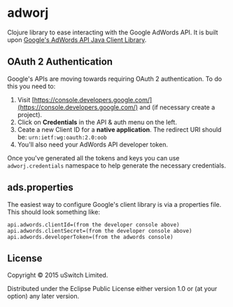 # adworj

Clojure library to ease interacting with the Google AdWords API. It is built upon [Google's AdWords API Java Client Library](https://github.com/googleads/googleads-java-lib).

## OAuth 2 Authentication

Google's APIs are moving towards requiring OAuth 2 authentication. To do this you need to:

1. Visit [https://console.developers.google.com/](https://console.developers.google.com/) and (if necessary create a project).
2. Click on **Credentials** in the API &amp; auth menu on the left.
3. Ceate a new Client ID for a **native application**. The redirect URI should be: `urn:ietf:wg:oauth:2.0:oob`
4. You'll also need your AdWords API developer token.

Once you've generated all the tokens and keys you can use `adworj.credentials` namespace to help generate the necessary credentials.

## ads.properties

The easiest way to configure Google's client library is via a properties file. This should look something like:

    api.adwords.clientId=(from the developer console above)
    api.adwords.clientSecret=(from the developer console above)
    api.adwords.developerToken=(from the adwords console)

## License

Copyright &copy; 2015 uSwitch Limited.

Distributed under the Eclipse Public License either version 1.0 or (at
your option) any later version.
